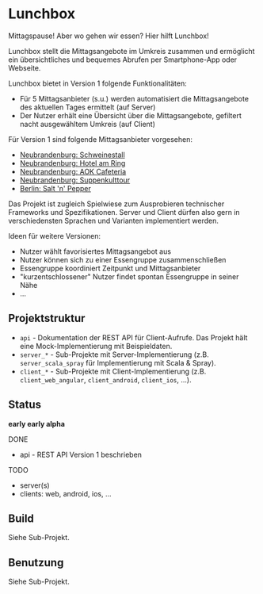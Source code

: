 Lunchbox
========

Mittagspause! Aber wo gehen wir essen? Hier hilft Lunchbox!

Lunchbox stellt die Mittagsangebote im Umkreis zusammen und ermöglicht ein übersichtliches und bequemes Abrufen per Smartphone-App oder Webseite.

Lunchbox bietet in Version 1 folgende Funktionalitäten:
* Für 5 Mittagsanbieter (s.u.) werden automatisiert die Mittagsangebote des aktuellen Tages ermittelt (auf Server)
* Der Nutzer erhält eine Übersicht über die Mittagsangebote, gefiltert nacht ausgewähltem Umkreis (auf Client)

Für Version 1 sind folgende Mittagsanbieter vorgesehen:
* [Neubrandenburg: Schweinestall](http://www.schweinestall-nb.de/)
* [Neubrandenburg: Hotel am Ring](http://www.hotel-am-ring.de/restaurant-rethra.html)
* [Neubrandenburg: AOK Cafeteria](http://www.hotel-am-ring.de/aok-cafeteria.html)
* [Neubrandenburg: Suppenkulttour](http://www.suppenkult.com/wochenplan.html)
* [Berlin: Salt 'n' Pepper](http://www.partyservice-rohde.de/bistro-salt-n-pepper/bistro-angebot-der-woche.html)

Das Projekt ist zugleich Spielwiese zum Ausprobieren technischer Frameworks und Spezifikationen. Server und Client dürfen also gern in verschiedensten Sprachen und Varianten implementiert werden.

Ideen für weitere Versionen:
* Nutzer wählt favorisiertes Mittagsangebot aus
* Nutzer können sich zu einer Essengruppe zusammenschließen
* Essengruppe koordiniert Zeitpunkt und Mittagsanbieter
* "kurzentschlossener" Nutzer findet spontan Essengruppe in seiner Nähe
* ...



Projektstruktur
---------------

* `api` - Dokumentation der REST API für Client-Aufrufe. Das Projekt hält eine Mock-Implementierung mit Beispieldaten.
* `server_*` - Sub-Projekte mit Server-Implementierung (z.B. `server_scala_spray` für Implementierung mit Scala & Spray).
* `client_*` - Sub-Projekte mit Client-Implementierung (z.B. `client_web_angular`, `client_android`, `client_ios`, ...).



Status
------

**early early alpha**

DONE
* api - REST API Version 1 beschrieben

TODO
* server(s)
* clients: web, android, ios, ...



Build
-----

Siehe Sub-Projekt.



Benutzung
---------

Siehe Sub-Projekt.
